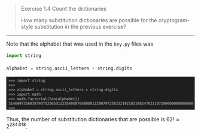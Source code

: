 > Exercise 1.4 Count the dictionaries
> 
> How many substitution dictionaries are possible for the cryptogram-style 
> substitution in the previous exercise? 

--------------------------------

Note that the alphabet that was used in the `key.py` files was 

```python
import string

alphabet = string.ascii_letters + string.digits 
```

<img src="pic_for_ex1.4_1.png">

Thus, the number of substitution dictionaries that are possible is $62! \approx 2^{284.018}$.